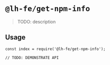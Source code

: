 # `@lh-fe/get-npm-info`

> TODO: description

## Usage

```
const index = require('@lh-fe/get-npm-info');

// TODO: DEMONSTRATE API
```
